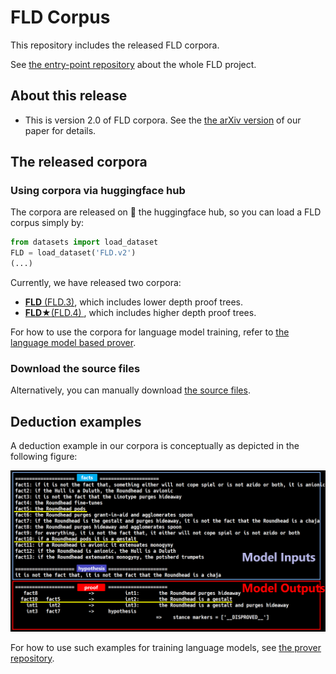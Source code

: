 # FLD Corpus
This repository includes the released FLD corpora.

See [the entry-point repository](https://github.com/hitachi-nlp/FLD.git) about the whole FLD project.

## About this release
* This is version 2.0 of FLD corpora. See the [the arXiv version](https://arxiv.org/abs/2308.0733) of our paper for details.

## The released corpora

### Using corpora via huggingface hub
The corpora are released on 🤗 the huggingface hub, so you can load a FLD corpus simply by:
```python
from datasets import load_dataset
FLD = load_dataset('FLD.v2')
(...)
```

Currently, we have released two corpora:
* [**FLD** (FLD.3)](https://huggingface.co/datasets/hitachi-nlp/FLD.v2), which includes lower depth proof trees.
* [**FLD★**(FLD.4) ](https://huggingface.co/datasets/hitachi-nlp/FLD-star.v2), which includes higher depth proof trees.

For how to use the corpora for language model training, refer to [the language model based prover](https://github.com/hitachi-nlp/FLD-prover.git).

### Download the source files
Alternatively, you can manually download [the source files](https://drive.google.com/file/d/1BcI8lp3ye6vxOoRmcd_ORawytWQnH2yO/view?usp=sharing).

## Deduction examples
A deduction example in our corpora is conceptually as depicted in the following figure:

![deduction_example](./images/deduction_example.PNG)

For how to use such examples for training language models, see [the prover repository](https://github.com/hitachi-nlp/FLD-prover/).
